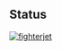 ## Status

[![fighterjet](https://catalog.flipperzero.one/application/fighterjet/widget)](https://catalog.flipperzero.one/application/fighterjet/page)